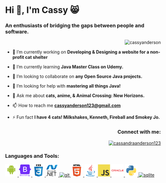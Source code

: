<h1 align="left">Hi 👋, I'm Cassy 😸</h1>
<h3 align="left">An enthusiasts of bridging the gaps between people and software.</h3>

<p align="right"> <img src="https://komarev.com/ghpvc/?username=cassyanderson&label=Profile%20views&color=0e75b6&style=flat" alt="cassyanderson" /> </p>

- 🔭 I’m currently working on **Developing & Designing a website for a non-profit cat shelter**

- 🌱 I’m currently learning **Java Master Class on Udemy.**

- 👯 I’m looking to collaborate on **any Open Source Java projects.**

- 🤝 I’m looking for help with **mastering all things Java!**

- 💬 Ask me about **cats, anime, & Animal Crossing: New Horizons.**

- 📫 How to reach me **cassyanderson123@gmail.com**

- ⚡ Fun fact **I have 4 cats! Milkshakes, Kenneth, Fireball and Smokey Jo.**

<h3 align="right">Connect with me:</h3>
<p align="right">
<a href="https://linkedin.com/in/cassandraanderson123" target="blank"><img align="center" src="https://cdn.jsdelivr.net/npm/simple-icons@3.0.1/icons/linkedin.svg" alt="cassandraanderson123" height="30" width="40" /></a>
</p>

<h3 align="left">Languages and Tools:</h3>

<p align="left"> <a href="https://developer.android.com" target="_blank"> <img src="https://raw.githubusercontent.com/devicons/devicon/master/icons/android/android-original-wordmark.svg" alt="android" width="40" height="40"/> </a> <a href="https://getbootstrap.com" target="_blank"> <img src="https://raw.githubusercontent.com/devicons/devicon/master/icons/bootstrap/bootstrap-plain-wordmark.svg" alt="bootstrap" width="40" height="40"/> </a> <a href="https://www.w3schools.com/css/" target="_blank"> <img src="https://raw.githubusercontent.com/devicons/devicon/master/icons/css3/css3-original-wordmark.svg" alt="css3" width="40" height="40"/> </a> <a href="https://dotnet.microsoft.com/" target="_blank"> <img src="https://raw.githubusercontent.com/devicons/devicon/master/icons/dot-net/dot-net-original-wordmark.svg" alt="dotnet" width="40" height="40"/> </a> <a href="https://git-scm.com/" target="_blank"> <img src="https://www.vectorlogo.zone/logos/git-scm/git-scm-icon.svg" alt="git" width="40" height="40"/> </a> <a href="https://www.w3.org/html/" target="_blank"> <img src="https://raw.githubusercontent.com/devicons/devicon/master/icons/html5/html5-original-wordmark.svg" alt="html5" width="40" height="40"/> </a> <a href="https://www.java.com" target="_blank"> <img src="https://raw.githubusercontent.com/devicons/devicon/master/icons/java/java-original.svg" alt="java" width="40" height="40"/> </a> <a href="https://developer.mozilla.org/en-US/docs/Web/JavaScript" target="_blank"> <img src="https://raw.githubusercontent.com/devicons/devicon/master/icons/javascript/javascript-original.svg" alt="javascript" width="40" height="40"/> </a> <a href="https://www.oracle.com/" target="_blank"> <img src="https://raw.githubusercontent.com/devicons/devicon/master/icons/oracle/oracle-original.svg" alt="oracle" width="40" height="40"/> </a> <a href="https://www.python.org" target="_blank"> <img src="https://raw.githubusercontent.com/devicons/devicon/master/icons/python/python-original.svg" alt="python" width="40" height="40"/> </a> <a href="https://www.sqlite.org/" target="_blank"> <img src="https://www.vectorlogo.zone/logos/sqlite/sqlite-icon.svg" alt="sqlite" width="40" height="40"/> </a> </p>
